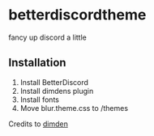 # betterdiscordtheme
fancy up discord a little

## Installation
1. Install BetterDiscord
2. Install dimdens plugin
3. Install fonts
4. Move blur.theme.css to /themes

Credits to [dimden](https://github.com/dimdenGD/dimdens-hotel-theme)

